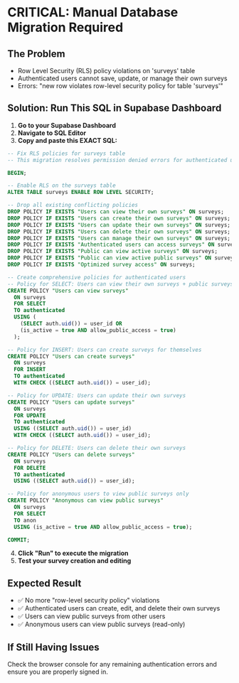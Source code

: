 # CRITICAL: Manual Database Migration Required

## The Problem
- Row Level Security (RLS) policy violations on 'surveys' table
- Authenticated users cannot save, update, or manage their own surveys
- Errors: "new row violates row-level security policy for table 'surveys'"

## Solution: Run This SQL in Supabase Dashboard

1. **Go to your Supabase Dashboard**
2. **Navigate to SQL Editor**
3. **Copy and paste this EXACT SQL:**

```sql
-- Fix RLS policies for surveys table
-- This migration resolves permission denied errors for authenticated users

BEGIN;

-- Enable RLS on the surveys table
ALTER TABLE surveys ENABLE ROW LEVEL SECURITY;

-- Drop all existing conflicting policies
DROP POLICY IF EXISTS "Users can view their own surveys" ON surveys;
DROP POLICY IF EXISTS "Users can create their own surveys" ON surveys;
DROP POLICY IF EXISTS "Users can update their own surveys" ON surveys;
DROP POLICY IF EXISTS "Users can delete their own surveys" ON surveys;
DROP POLICY IF EXISTS "Users can manage their own surveys" ON surveys;
DROP POLICY IF EXISTS "Authenticated users can access surveys" ON surveys;
DROP POLICY IF EXISTS "Public can view active surveys" ON surveys;
DROP POLICY IF EXISTS "Public can view active public surveys" ON surveys;
DROP POLICY IF EXISTS "Optimized survey access" ON surveys;

-- Create comprehensive policies for authenticated users
-- Policy for SELECT: Users can view their own surveys + public surveys
CREATE POLICY "Users can view surveys"
  ON surveys
  FOR SELECT
  TO authenticated
  USING (
    (SELECT auth.uid()) = user_id OR 
    (is_active = true AND allow_public_access = true)
  );

-- Policy for INSERT: Users can create surveys for themselves
CREATE POLICY "Users can create surveys"
  ON surveys
  FOR INSERT
  TO authenticated
  WITH CHECK ((SELECT auth.uid()) = user_id);

-- Policy for UPDATE: Users can update their own surveys
CREATE POLICY "Users can update surveys"
  ON surveys
  FOR UPDATE
  TO authenticated
  USING ((SELECT auth.uid()) = user_id)
  WITH CHECK ((SELECT auth.uid()) = user_id);

-- Policy for DELETE: Users can delete their own surveys
CREATE POLICY "Users can delete surveys"
  ON surveys
  FOR DELETE
  TO authenticated
  USING ((SELECT auth.uid()) = user_id);

-- Policy for anonymous users to view public surveys only
CREATE POLICY "Anonymous can view public surveys"
  ON surveys
  FOR SELECT
  TO anon
  USING (is_active = true AND allow_public_access = true);

COMMIT;
```

4. **Click "Run" to execute the migration**
5. **Test your survey creation and editing**

## Expected Result
- ✅ No more "row-level security policy" violations
- ✅ Authenticated users can create, edit, and delete their own surveys
- ✅ Users can view public surveys from other users
- ✅ Anonymous users can view public surveys (read-only)

## If Still Having Issues
Check the browser console for any remaining authentication errors and ensure you are properly signed in.